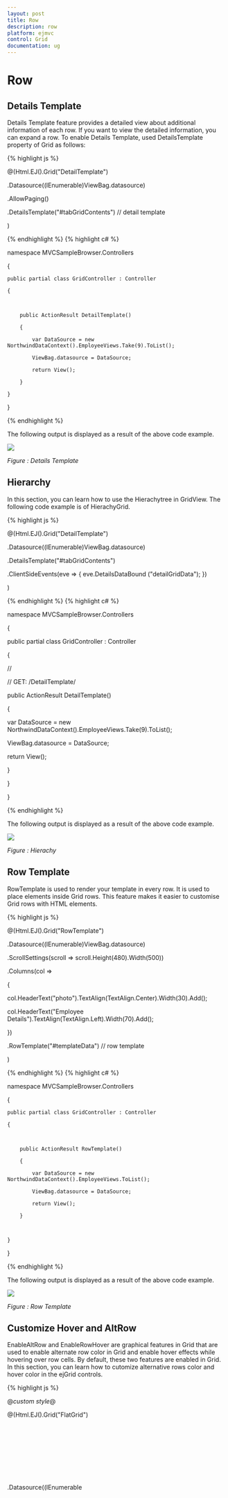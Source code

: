 ```yaml
---
layout: post
title: Row
description: row
platform: ejmvc
control: Grid
documentation: ug
---
```


# Row

## Details Template

Details Template feature provides a detailed view about additional information of each row. If you want to view the detailed information, you can expand a row. To enable Details Template, used DetailsTemplate property of Grid as follows:


{% highlight js %}

<script id="tabGridContents" type="text/x-jsrender">

    <div id="contact{{:EmployeeID}}" style="font-weight:bold; padding:5px;">

        <div id="cont">

            contact:{{:Address}}<br />

            city:{{:City}}<br />

            Country:{{:Country}}<br />

            phone:{{:HomePhone}}<br />

        </div>

    </div>

</script>

@(Html.EJ().Grid<EmployeeView>("DetailTemplate")

.Datasource((IEnumerable<object>)ViewBag.datasource)

.AllowPaging()

   .DetailsTemplate("#tabGridContents") // detail template

 )


{% endhighlight  %}
{% highlight c# %}




namespace MVCSampleBrowser.Controllers

{

    public partial class GridController : Controller

    {



        public ActionResult DetailTemplate()

        {

            var DataSource = new NorthwindDataContext().EmployeeViews.Take(9).ToList();

            ViewBag.datasource = DataSource;

            return View();

        }

    }

}


{% endhighlight  %}




The following output is displayed as a result of the above code example.



![](Row_images/Row_img1.png)

_Figure : Details Template_




## Hierarchy



In this section, you can learn how to use the Hierachytree in GridView. The following code example is of HierachyGrid.


{% highlight js %}

@(Html.EJ().Grid<EmployeeView>("DetailTemplate")

.Datasource((IEnumerable<object>)ViewBag.datasource)

.DetailsTemplate("#tabGridContents")

.ClientSideEvents(eve => { eve.DetailsDataBound ("detailGridData"); })

)

<script src="~/Scripts/jsondata.min.js"></script>

<script id="tabGridContents" type="text/x-jsrender">

<div class="tabcontrol" id="Test">

<div id="detailGrid">

</div>

<label id="employeeDet" style="display: none">{{:EmployeeID}}</label>

</div>

</script>

<script type="text/javascript">

function detailGridData(e) {

var filteredData = e.detailsElement.find("#employeeDet").text();

// the datasource "window.ordersView" is referred from jsondata.min.js

var data = ej.DataManager(window.ordersView).executeLocal(ej.Query().where("EmployeeID", "equal", parseInt(filteredData), true));

e.detailsElement.find("#detailGrid").ejGrid({

dataSource: data,



});



}

</script>


{% endhighlight  %}
{% highlight c# %}

namespace MVCSampleBrowser.Controllers

{

public partial class GridController : Controller

{

//

// GET: /DetailTemplate/



public ActionResult DetailTemplate()

{

var DataSource = new NorthwindDataContext().EmployeeViews.Take(9).ToList();

ViewBag.datasource = DataSource;

return View();

}

}

}



{% endhighlight  %}

The following output is displayed as a result of the above code example.



![](Row_images/Row_img2.png)

_Figure : Hierachy_

## Row Template

RowTemplate is used to render your template in every row. It is used to place elements inside Grid rows. This feature makes it easier to customise Grid rows with HTML elements.


{% highlight js %}

<script id="templateData" type="text/x-jsrender">

<tr>

<td class="photo">

<img style="width:130px;height: 160px" src="http://js.syncfusion.com/demos/web/themes/images/Employees//{{:EmployeeID}}.png" alt="{{:EmployeeID}}" />

</td>

<td class="details">

<table class="CardTable" cellpadding="3" cellspacing="6">

<colgroup>

<col width="50%">

<col width="50%">

</colgroup>

<tbody>

<tr>

<td class="CardHeader">First Name: </td>

<td style="padding:20px">{{:FirstName}} </td>

</tr>

<tr>



<td class="CardHeader">

Birth Date:

</td>

<td style="padding:20px">

{{:BirthDate.toLocaleDateString()}}

</td>

</tr>

<tr>



<td class="CardHeader">

Hire Date:

</td>

<td style="padding:20px">

{{:HireDate.toLocaleDateString()}}

</td>

</tr>

</tbody>

</table>

</td>

</tr>

</script>

<style>

.CardHeader {

font-weight:bold;

font-size:14px;

padding:20px;

}

</style>



@(Html.EJ().Grid<EmployeeView>("RowTemplate")

.Datasource((IEnumerable<object>)ViewBag.datasource)

.ScrollSettings(scroll => scroll.Height(480).Width(500))

.Columns(col =>

{

col.HeaderText("photo").TextAlign(TextAlign.Center).Width(30).Add();

col.HeaderText("Employee Details").TextAlign(TextAlign.Left).Width(70).Add();

})

.RowTemplate("#templateData")    // row template

)

{% endhighlight  %}
{% highlight c# %}

namespace MVCSampleBrowser.Controllers

{

	public partial class GridController : Controller

	{



		public ActionResult RowTemplate()

		{

			var DataSource = new NorthwindDataContext().EmployeeViews.ToList();

			ViewBag.datasource = DataSource;

			return View();

		}



	}

}



{% endhighlight  %}

The following output is displayed as a result of the above code example.



![](Row_images/Row_img3.png)

_Figure : Row Template_

## Customize Hover and AltRow 

EnableAltRow and EnableRowHover are graphical features in Grid that are used to enable alternate row color in Grid and enable hover effects while hovering over row cells. By default, these two features are enabled in Grid. In this section, you can learn how to cutomize alternative rows color and hover color in the ejGrid controls.



{% highlight js %}

@*custom style*@

<style>

.e-grid .e-alt_row {

        background-color: lightgreen !important;

    }



.e-grid .e-hover {

        background: black !important;

    }

</style>



@(Html.EJ().Grid<OrdersView>("FlatGrid")

.Datasource((IEnumerable<object>)ViewBag.datasource)

    .AllowPaging()

    .PageSettings(page => page.PageSize(5))

.EnableAltRow (true)

    .EnableRowHover(true)

    )


{% endhighlight  %}
{% highlight c# %}

namespace MVCSampleBrowser.Controllers

{

    public partial class GridController : Controller

    {

        public ActionResult Default()

        {

            var DataSource = new NorthwindDataContext().OrdersViews.ToList();

            ViewBag.datasource = DataSource;

            return View();

        }

    }

}


{% endhighlight  %}


The following output is displayed as a result of the above code example.



![](Row_images/Row_img4.png)

_Figure : Customize hover and altrow_

